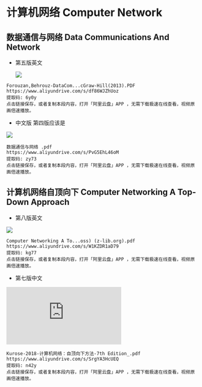 # 计算机网络 Computer Network

## 数据通信与网络 Data Communications And Network

- 第五版英文

  ![](https://images-na.ssl-images-amazon.com/images/I/610bXwtpAmL._AC_UL600_SR600,600_.jpg)

```
Forouzan,Behrouz-DataCom...cGraw-Hill(2013).PDF
https://www.aliyundrive.com/s/df86WJZhUoz
提取码: 6y0y
点击链接保存，或者复制本段内容，打开「阿里云盘」APP ，无需下载极速在线查看，视频原画倍速播放。
```

- 中文版 第四版应该是

![](https://img10.360buyimg.com/n1/13832/86c5f891-b451-4715-920a-1c54c121decc.jpg)

```
数据通信与网络 .pdf
https://www.aliyundrive.com/s/PvG5EhL46oM
提取码: zy73
点击链接保存，或者复制本段内容，打开「阿里云盘」APP ，无需下载极速在线查看，视频原画倍速播放。
```

## 计算机网络自顶向下 Computer Networking A Top-Down Approach

- 第八版英文

![](https://m.media-amazon.com/images/I/51vT3X2tdtL._SX409_BO1,204,203,200_.jpg)

```
Computer Networking A To...oss) (z-lib.org).pdf
https://www.aliyundrive.com/s/W1KZDR1aD79
提取码: kg77
点击链接保存，或者复制本段内容，打开「阿里云盘」APP ，无需下载极速在线查看，视频原画倍速播放。
```

- 第七版中文

![](https://m.360buyimg.com/mobilecms/s750x750_jfs/t21907/93/2430108706/94785/22c9a5a2/5b559504N3e8c3441.jpg!q80.dpg)

```
Kurose-2018-计算机网络：自顶向下方法-7th Edition_.pdf
https://www.aliyundrive.com/s/SrgYA3HcUEQ
提取码: n42y
点击链接保存，或者复制本段内容，打开「阿里云盘」APP ，无需下载极速在线查看，视频原画倍速播放。
```

